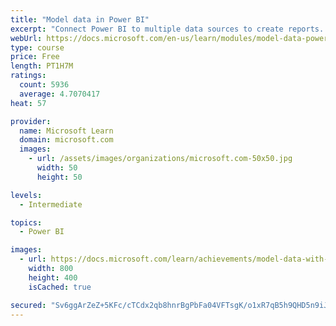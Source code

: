 ```yaml
---
title: "Model data in Power BI"
excerpt: "Connect Power BI to multiple data sources to create reports. Define the relationship between your data sources."
webUrl: https://docs.microsoft.com/en-us/learn/modules/model-data-power-bi/
type: course
price: Free
length: PT1H7M
ratings:
  count: 5936
  average: 4.7070417
heat: 57

provider:
  name: Microsoft Learn
  domain: microsoft.com
  images:
    - url: /assets/images/organizations/microsoft.com-50x50.jpg
      width: 50
      height: 50

levels:
  - Intermediate

topics:
  - Power BI

images:
  - url: https://docs.microsoft.com/learn/achievements/model-data-with-power-bi-desktop-social.png
    width: 800
    height: 400
    isCached: true

secured: "Sv6ggArZeZ+5KFc/cTCdx2qb8hnrBgPbFa04VFTsgK/o1xR7qB5h9QHD5n9iJ8QHbsmieT0yPLdv2YUVNmyZbVFFvGpC5QX3ZtQYKMwzdWiZBCI5383WgnnmYGq6Zj/2fvzOH5ncGzD9p/aVkpZjzsGw8JzmysgtbW7jx6oj7XfxRlyFkxiuSbJxfi/qwAW3MDxIK8EHbxMaFRL/lV587fGvljpMskIm/e7IecQUY3WpRHno1mIcy93bj++AmT8dfl8/39X1mAQ90xJi+g84GX0uWkRt+MYUoR3Z3p3KoDR9M2cjtVffCqg5q1MMtXT59hAMELxvYH2sFL7lS6S78IrTAQOIfDE61OKuL0zHR2lN3gd0JuIdduJPJAzvwYlUxQmuKVvvnllxJI87uu1el+TXu+xGhe3GVVlrAcDzkmg=;DMNx6cInTWlAiOppIS3Pow=="
---
```


